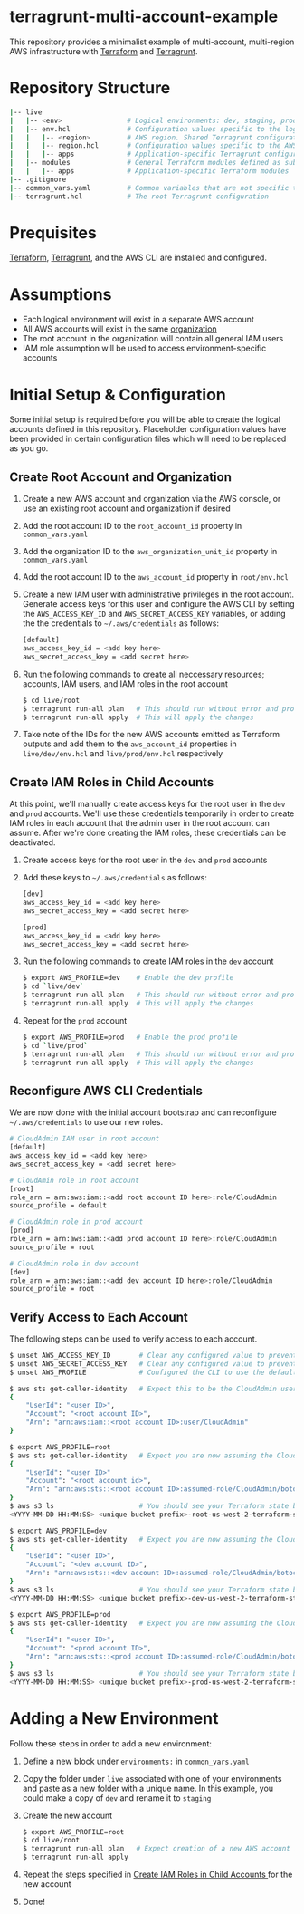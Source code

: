 # terragrunt-multi-account-example

This repository provides a minimalist example of multi-account, multi-region AWS infrastructure with [Terraform](https://www.terraform.io/) and [Terragrunt](https://terragrunt.gruntwork.io/).

# Repository Structure
```bash
|-- live
|   |-- <env>                # Logical environments: dev, staging, prod
|   |-- env.hcl              # Configuration values specific to the logical environment
|   |   |-- <region>         # AWS region. Shared Terragrunt configuration at the region level is defined in subfolders
|   |   |-- region.hcl       # Configuration values specific to the AWS region
|   |   |-- apps             # Application-specific Terragrunt configuration defined in subfolders
|   |-- modules              # General Terraform modules defined as subfolders
|   |   |-- apps             # Application-specific Terraform modules
|-- .gitignore
|-- common_vars.yaml         # Common variables that are not specific to any logical environment, region, or app
|-- terragrunt.hcl           # The root Terragrunt configuration 
```

# Prequisites
[Terraform](https://learn.hashicorp.com/tutorials/terraform/install-cli), [Terragrunt](https://terragrunt.gruntwork.io/docs/getting-started/install/), and the AWS CLI are installed and configured.

# Assumptions
* Each logical environment will exist in a separate AWS account
* All AWS accounts will exist in the same [organization](https://aws.amazon.com/organizations/)
* The root account in the organization will contain all general IAM users
* IAM role assumption will be used to access environment-specific accounts

# Initial Setup & Configuration
Some initial setup is required before you will be able to create the logical accounts defined in this repository.
Placeholder configuration values have been provided in certain configuration files which will need to be replaced as you go.

## Create Root Account and Organization
1. Create a new AWS account and organization via the AWS console, or use an existing root account and organization if desired
1. Add the root account ID to the `root_account_id` property in `common_vars.yaml`
1. Add the organization ID to the `aws_organization_unit_id` property in `common_vars.yaml`
1. Add the root account ID to the `aws_account_id` property in `root/env.hcl`
1. Create a new IAM user with administrative privileges in the root account. Generate access keys for this user and configure the AWS CLI by setting the `AWS_ACCESS_KEY_ID` and `AWS_SECRET_ACCESS_KEY` variables, or adding the the credentials to `~/.aws/credentials` as follows:

    ```bash
    [default]
    aws_access_key_id = <add key here>
    aws_secret_access_key = <add secret here>
    ```
1. Run the following commands to create all neccessary resources; accounts, IAM users, and IAM roles in the root account

    ```bash
    $ cd live/root
    $ terragrunt run-all plan   # This should run without error and produce a summary of the changes that will be made
    $ terragrunt run-all apply  # This will apply the changes
1. Take note of the IDs for the new AWS accounts emitted as Terraform outputs and add them to the `aws_account_id` properties in `live/dev/env.hcl` and `live/prod/env.hcl` respectively

## Create IAM Roles in Child Accounts
At this point, we'll manually create access keys for the root user in the `dev` and `prod` accounts.
We'll use these credentials temporarily in order to create IAM roles in each account that the admin user in the root account can assume.
After we're done creating the IAM roles, these credentials can be deactivated.

1. Create access keys for the root user in the `dev` and `prod` accounts
1. Add these keys to `~/.aws/credentials` as follows:

    ```bash
    [dev]
    aws_access_key_id = <add key here>
    aws_secret_access_key = <add secret here>

    [prod]
    aws_access_key_id = <add key here>
    aws_secret_access_key = <add secret here>
    ```
1. Run the following commands to create IAM roles in the `dev` account

    ```bash
    $ export AWS_PROFILE=dev    # Enable the dev profile
    $ cd `live/dev`
    $ terragrunt run-all plan   # This should run without error and produce a summary of the changes that will be made
    $ terragrunt run-all apply  # This will apply the changes
    ```

1. Repeat for the `prod` account

    ```bash
    $ export AWS_PROFILE=prod   # Enable the prod profile
    $ cd `live/prod`
    $ terragrunt run-all plan   # This should run without error and produce a summary of the changes that will be made
    $ terragrunt run-all apply  # This will apply the changes
    ```

## Reconfigure AWS CLI Credentials
We are now done with the initial account bootstrap and can reconfigure `~/.aws/credentials` to use our new roles.

```bash
# CloudAdmin IAM user in root account
[default]
aws_access_key_id = <add key here>
aws_secret_access_key = <add secret here>

# CloudAmin role in root account
[root]
role_arn = arn:aws:iam::<add root account ID here>:role/CloudAdmin
source_profile = default

# CloudAdmin role in prod account
[prod]
role_arn = arn:aws:iam::<add prod account ID here>:role/CloudAdmin
source_profile = root

# CloudAdmin role in dev account
[dev]
role_arn = arn:aws:iam::<add dev account ID here>:role/CloudAdmin
source_profile = root
```

## Verify Access to Each Account
The following steps can be used to verify access to each account.

```bash
$ unset AWS_ACCESS_KEY_ID       # Clear any configured value to prevent it from interfering with the test 
$ unset AWS_SECRET_ACCESS_KEY   # Clear any configured value to prevent it from interfering with the test 
$ unset AWS_PROFILE             # Configured the CLI to use the default profile

$ aws sts get-caller-identity   # Expect this to be the CloudAdmin user in the root account. Example output below
{
    "UserId": "<user ID>",
    "Account": "<root account ID>",
    "Arn": "arn:aws:iam::<root account ID>:user/CloudAdmin"
}

$ export AWS_PROFILE=root
$ aws sts get-caller-identity   # Expect you are now assuming the CloudAdmin role in the root account
{
    "UserId": "<user ID>"
    "Account": "<root account id>",
    "Arn": "arn:aws:sts::<root account ID>:assumed-role/CloudAdmin/botocore-session-1644219690"
}
$ aws s3 ls                     # You should see your Terraform state bucket listed in the output. Example below:
<YYYY-MM-DD HH:MM:SS> <unique bucket prefix>-root-us-west-2-terraform-state

$ export AWS_PROFILE=dev
$ aws sts get-caller-identity   # Expect you are now assuming the CloudAdmin role in the dev account
{
    "UserId": "<user ID>",
    "Account": "<dev account ID>",
    "Arn": "arn:aws:sts::<dev account ID>:assumed-role/CloudAdmin/botocore-session-1644219893"
}
$ aws s3 ls                     # You should see your Terraform state bucket listed in the output. Example below:
<YYYY-MM-DD HH:MM:SS> <unique bucket prefix>-dev-us-west-2-terraform-state

$ export AWS_PROFILE=prod
$ aws sts get-caller-identity   # Expect you are now assuming the CloudAdmin role in the prod account
{
    "UserId": "<user ID>",
    "Account": "<prod account ID>",
    "Arn": "arn:aws:sts::<prod account ID>:assumed-role/CloudAdmin/botocore-session-1644219893"
}
$ aws s3 ls                     # You should see your Terraform state bucket listed in the output. Example below:
<YYYY-MM-DD HH:MM:SS> <unique bucket prefix>-prod-us-west-2-terraform-state
```

# Adding a New Environment

Follow these steps in order to add a new environment:

1. Define a new block under `environments:` in `common_vars.yaml`
1. Copy the folder under `live` associated with one of your environments and paste as a new folder with a unique name. In this example, you could make a copy of `dev` and rename it to `staging`
1. Create the new account

    ```bash
    $ export AWS_PROFILE=root
    $ cd live/root
    $ terragrunt run-all plan   # Expect creation of a new AWS account and an update to the root account's CloudAdmin IAM role
    $ terragrunt run-all apply
1. Repeat the steps specified in [Create IAM Roles in Child Accounts ](#create-iam-roles-in-child-accounts) for the new account
1. Done!